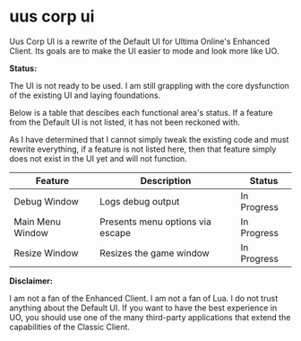 # uus corp ui

Uus Corp UI is a rewrite of the Default UI for Ultima Online's Enhanced Client. Its goals are to make the UI easier to mode and look more like UO.

**Status:**

The UI is not ready to be used. I am still grappling with the core dysfunction of the existing UI and laying foundations.

Below is a table that descibes each functional area's status. If a feature from the Default UI is not listed, it has not been reckoned with.

As I have determined that I cannot simply tweak the existing code and must rewrite everything, if a feature is not listed here, then that feature simply does not exist in the UI yet and will not function.


| Feature          | Description                      | Status      |
|------------------|----------------------------------|-------------|
| Debug Window     | Logs debug output        | In Progress |
| Main Menu Window | Presents menu options via escape | In Progress |
| Resize Window  | Resizes the game window | In Progress |

**Disclaimer:**

I am not a fan of the Enhanced Client. I am not a fan of Lua. I do not trust anything about the Default UI. If you want to have the best experience in UO, you should use one of the many third-party applications that extend the capabilities of the Classic Client.

